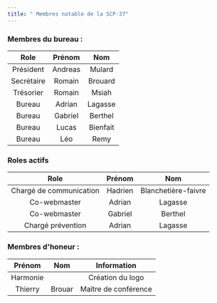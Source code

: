```yaml
---
title: " Membres notable de la SCP-37"
---
```


### Membres du bureau :
| Role  | Prénom | Nom 
| :-------------: |:-------------:| :-------------:|
| Président       | Andreas       | Mulard        |
| Secrétaire      | Romain        | Brouard       |
| Trésorier       | Romain        | Msiah         |
| Bureau          | Adrian        | Lagasse       |
| Bureau          | Gabriel       | Berthel       |
| Bureau          | Lucas         | Bienfait      |
| Bureau          | Léo           | Remy          |

### Roles actifs
| Role  | Prénom | Nom 
| :-------------: |:-------------:| :-------------:|
| Chargé de communication       | Hadrien       | Blanchetière-faivre       |
| Co-webmaster                  | Adrian        | Lagasse                   |
| Co-webmaster                  | Gabriel       | Berthel                   |
| Chargé prévention             | Adrian        | Lagasse                   |

### Membres d'honeur :
| Prénom  | Nom | Information 
| :-------------: |:-------------:| :-------------:|
| Harmonie        |               | Création du logo        |
| Thierry         | Brouar        | Maître de conférence    |


